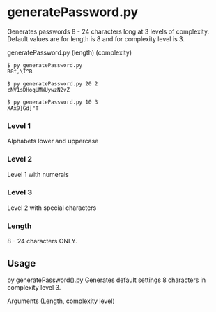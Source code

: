 # generatePassword.py
Generates passwords 8 - 24 characters long at 3 levels of complexity. Default values are for length is 8 and for complexity level is 3.

generatePassword.py (length) (complexity)
```console
$ py generatePassword.py
R8f,\I^B

$ py generatePassword.py 20 2
cNV1sDHoqUMWUywzN2vZ

$ py generatePassword.py 10 3
XAx9}Gd]"T
```

### Level 1
Alphabets lower and uppercase

### Level 2
Level 1 with numerals

### Level 3
Level 2 with special characters

### Length
8 - 24 characters ONLY.

## Usage
py generatePassword().py
Generates default settings 8 characters in complexity level 3.

Arguments (Length, complexity level)


